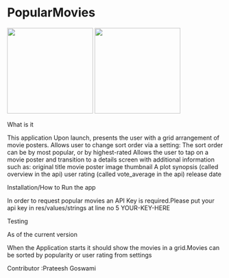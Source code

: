 # PopularMovies
<img src="https://cloud.githubusercontent.com/assets/13324542/17388523/9e7bb790-59b1-11e6-9ddf-b77a7e61b49d.png" width="200">
<img src="https://cloud.githubusercontent.com/assets/13324542/17388524/9e7d553c-59b1-11e6-80de-5acd30748243.png" width="200">

What is it

This application Upon launch, presents the user with a grid arrangement of movie posters.
Allows user to change sort order via a setting:
The sort order can be by most popular, or by highest-rated
Allows the user to tap on a movie poster and transition to a details screen with additional information such as:
original title
movie poster image thumbnail
A plot synopsis (called overview in the api)
user rating (called vote_average in the api)
release date


Installation/How to Run the app

In order to request popular movies an API Key is required.Please put your api key in res/values/strings at line no 5
<string name="api_key">YOUR-KEY-HERE</string>


Testing

As of the current version

When the Application starts it should show the movies in a grid.Movies can be sorted by popularity or user rating from settings


Contributor :Prateesh Goswami 
